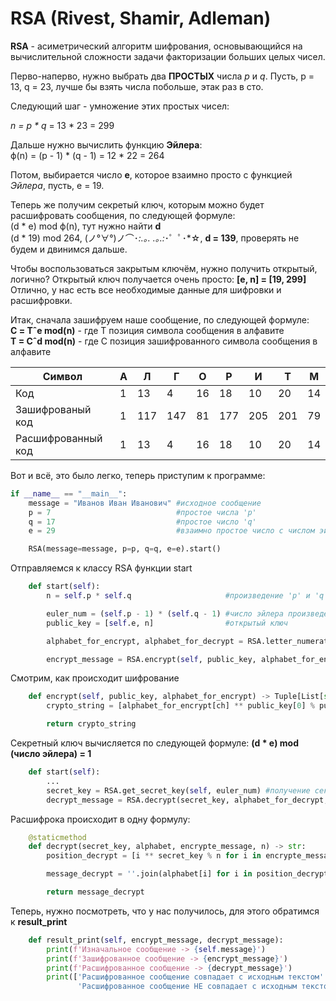 # RSA (Rivest, Shamir, Adleman)

**RSA** - асиметрический алгоритм шифрования, основывающийся на вычислительной сложности задачи факторизации больших целых чисел.

Перво-наперво, нужно выбрать два **ПРОСТЫХ** числа _p_ и _q_. Пусть, p = 13, q = 23, лучше бы взять числа побольше, этак раз в сто.

Следующий шаг - умножение этих простых чисел:

_n = p * q_ = 13 * 23 = 299

Дальше нужно вычислить функцию **Эйлера**:<br>
&#981;(n) = (p - 1) * (q - 1) = 12 * 22 = 264

Потом, выбирается число **e**, которое взаимно просто с функцией _Эйлера_, пусть, e = 19.

Теперь же получим секретый ключ, которым можно будет расшифровать сообщения, по следующей формуле:
<br>(d * e) mod &#981;(n), тут нужно найти **d**
<br>(d * 19) mod 264, (ノ°∀°)ノ⌒･*:.｡. .｡.:*･゜ﾟ･*☆, **d = 139**, проверять не будем и двинимся дальше.

Чтобы воспользоваться закрытым ключём, нужно получить открытый, логично? Открытый ключ получается очень просто: **[e, n] = [19, 299]**
<br>Отлично, у нас есть все необходимые данные для шифровки и расшифровки.

Итак, сначала зашифруем наше сообщение, по следующей формуле:
<br>**C = Тˆe mod(n)** - где T позиция символа сообщения в алфавите
<br>**T = Cˆd mod(n)** - где C позиция зашифрованного символа сообщения в алфавите

Символ | А | Л | Г | О | Р | И | Т | М
--- | --- | --- | --- | --- | --- | --- | --- | --- 
Код | 1 | 13 | 4 | 16 | 18 | 10 | 20 | 14 
Зашифрованый код | 1 | 117 | 147 | 81 | 177 | 205 | 201 | 79
Расшифрованный код | 1 | 13 | 4 | 16 | 18 | 10 | 20 | 14 

Вот и всё, это было легко, теперь приступим к программе:


```python
if __name__ == "__main__":
    message = "Иванов Иван Иванович" #исходное сообщение
    p = 7                            #простое числа 'p'
    q = 17							 #простое число 'q'
    e = 29                           #взаимно простое число с числом эйлера, при 0 < e < n

    RSA(message=message, p=p, q=q, e=e).start()
```

Отправляемся к классу RSA функции start

```python
    def start(self):
        n = self.p * self.q                     #произведение 'p' и 'q'

        euler_num = (self.p - 1) * (self.q - 1) #число эйлера произведение 'p - 1' и 'q - 1'
        public_key = [self.e, n]                #открытый ключ

        alphabet_for_encrypt, alphabet_for_decrypt = RSA.letter_numerating()  #получаем алфавит для шифрования и дешифрования

        encrypt_message = RSA.encrypt(self, public_key, alphabet_for_encrypt) #сам процесс шифрования
```

Смотрим, как происходит шифрование

```python
    def encrypt(self, public_key, alphabet_for_encrypt) -> Tuple[List[str], Dict[int, chr]]:
        crypto_string = [alphabet_for_encrypt[ch] ** public_key[0] % public_key[1] for ch in self.message]     #получение зашифрованного сообщения

        return crypto_string
```

Секретный ключ вычисляется по следующей формуле:
**(d * e) mod (число эйлера) =  1**

```python
    def start(self):
        ...
        secret_key = RSA.get_secret_key(self, euler_num) #получение секрет ключа для расшифровки
        decrypt_message = RSA.decrypt(secret_key, alphabet_for_decrypt, encrypt_message, public_key[1]) #расшифровка сообщения        
```

Расшифрока происходит в одну формулу:

```python
    @staticmethod
    def decrypt(secret_key, alphabet, encrypte_message, n) -> str:
        position_decrypt = [i ** secret_key % n for i in encrypte_message] #расшифровка позиции символов сообщения

        message_decrypt = ''.join(alphabet[i] for i in position_decrypt) #составление самого сообщения

        return message_decrypt
```


Теперь, нужно посмотреть, что у нас получилось, для этого обратимся к **result_print**

```python
    def result_print(self, encrypt_message, decrypt_message):
        print(f'Изначальное сообщение -> {self.message}')
        print(f'Зашифрованное сообщение -> {encrypt_message}')
        print(f'Расшифрованное сообщение -> {decrypt_message}')
        print(['Расшифрованное сообщение совпадает с исходным текстом' if decrypt_message == self.message else
               'Расшифрованное сообщение НЕ совпадает с исходным текстом'])

```

